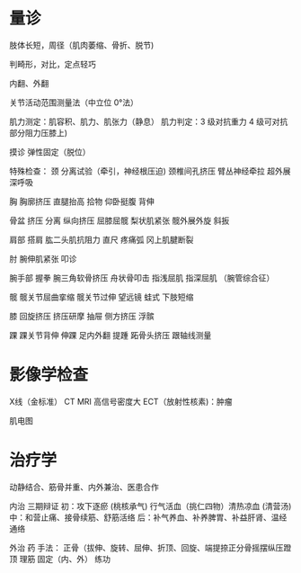 # 量诊
肢体长短，周径（肌肉萎缩、骨折、脱节)

判畸形，对比，定点轻巧

内翻、外翻

关节活动范围测量法（中立位 0°法）

肌力测定：肌容积、肌力、肌张力（静息）
肌力判定：3 级对抗重力 4 级可对抗部分阻力压膝上)

摸诊
弹性固定（脱位）

特殊检查：
颈
分离试验（牵引，神经根压迫)
颈椎间孔挤压
臂丛神经牵拉
超外展
深呼吸

胸
胸廓挤压
直腿抬高
拾物
仰卧挺腹
背伸

骨盆
挤压
分离
纵向挤压
屈膝屈髋
梨状肌紧张
髋外展外旋
斜扳

肩部
搭肩
肱二头肌抗阻力
直尺
疼痛弧
冈上肌腱断裂

肘
腕伸肌紧张
叩诊

腕手部
握拳
腕三角软骨挤压
舟状骨叩击
指浅屈肌
指深屈肌
（腕管综合征）

髋
髋关节屈曲挛缩
髋关节过伸
望远镜
蛙式
下肢短缩

膝
回旋挤压
挤压研摩
抽屉
侧方挤压
浮髌

踝
踝关节背伸
伸踝
足内外翻
提踵
跖骨头挤压
跟轴线测量

# 影像学检查

X线（金标准）
CT
MRI 高信号密度大
ECT（放射性核素)：肿瘤

肌电图

# 治疗学
动静结合、筋骨并重、内外兼治、医患合作

内治
三期辩证
初：攻下逐瘀 (桃核承气) 行气活血（挑仁四物）清热凉血 (清营汤)
中：和营止痛、接骨续筋、舒筋活络
后：补气养血、补养脾胃、补益肝肾、温经通络

外治
药
手法：
正骨（拔伸、旋转、屈伸、折顶、回旋、端提捺正分骨摇摆纵压蹬顶
理筋
固定（内、外）
练功















